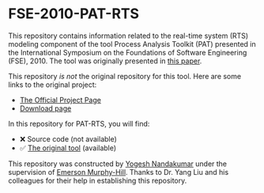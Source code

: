 # FSE-2010-PAT-RTS

This repository contains information related to the real-time system (RTS) modeling component of the tool Process Analysis Toolkit (PAT) presented in the International Symposium on the Foundations of Software Engineering (FSE), 2010. The tool was originally presented in [this paper](http://dl.acm.org/citation.cfm?id=1882350).

This repository _is not_ the original repository for this tool. Here are some links to the original project:
* [The Official Project Page](http://pat.comp.nus.edu.sg/)
* [Download page](pat.comp.nus.edu.sg/?page_id=2587)

In this repository for PAT-RTS, you will find:
* :x: Source code (not available)
* :white_check_mark: [The original tool](https://github.com/SoftwareEngineeringToolDemos/FSE-2010-PAT-RTS/tree/master/PAT-RTS) (available)

This repository was constructed by [Yogesh Nandakumar](https://github.com/ynandak) under the supervision of [Emerson Murphy-Hill](https://github.com/CaptainEmerson). Thanks to Dr. Yang Liu and his colleagues for their help in establishing this repository.
